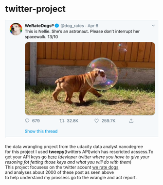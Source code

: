 # twitter-project
![](dog.png)<br>
<br>
the data wrangling project from the udacity data analyst nanodegree<br>
for this project I used <strong>tweepy</strong>(twitters API)wich has rescricted acssess.To get your API keys go [here](https://developer.twitter.com/en/docs/basics/authentication/guides/log-in-with-twitter)
(<i>devloper twitter where you have to give your resoning fot fetting those keys and what you will do with them</i>)<br>
This project focusess on the twitter acount [we rate dogs](https://twitter.com/dog_rates)<br>
and analyses about 2000 of these post as seen above<br>
to help understand my prossess go to the wrangle and act report.<br>
